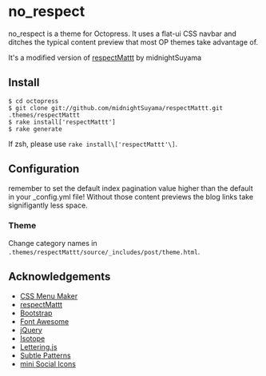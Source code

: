 no_respect
============

no_respect is a theme for Octopress. It uses a flat-ui CSS navbar and ditches the typical content preview that most OP themes take advantage of. 

It's a modified version of [respectMattt](https://github.com/midnightSuyama/respectMattt) by midnightSuyama

## Install

	$ cd octopress
	$ git clone git://github.com/midnightSuyama/respectMattt.git .themes/respectMattt
	$ rake install['respectMattt']
	$ rake generate

If zsh, please use `rake install\['respectMattt'\]`.

## Configuration

remember to set the default index pagination value higher than the default in your _config.yml file! Without those content previews the blog links take signifigantly less space.

### Theme

Change category names in `.themes/respectMattt/source/_includes/post/theme.html`.

## Acknowledgements

* [CSS Menu Maker](http://cssmenumaker.com/)
* [respectMattt](https://github.com/midnightSuyama/respectMattt)
* [Bootstrap](http://getbootstrap.com)
* [Font Awesome](http://fortawesome.github.io/Font-Awesome/)
* [jQuery](http://jquery.com)
* [Isotope](http://isotope.metafizzy.co)
* [Lettering.js](http://letteringjs.com)
* [Subtle Patterns](http://subtlepatterns.com)
* [mini Social Icons](http://wolfrosch.com)
